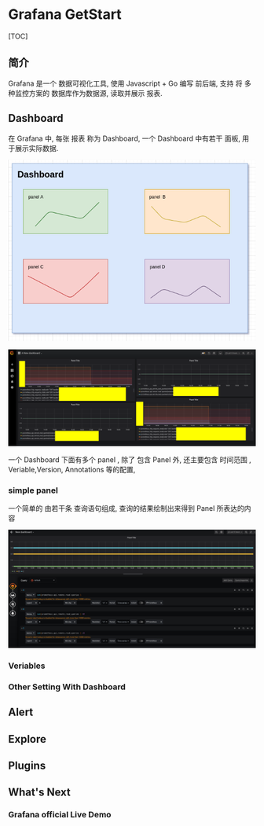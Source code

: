 
# Grafana GetStart

[TOC]


## 简介

Grafana 是一个  数据可视化工具,  使用 Javascript + Go 编写 前后端, 支持 将 多种监控方案的 数据库作为数据源, 读取并展示 报表.

## Dashboard

在 Grafana 中, 每张 报表 称为 Dashboard, 一个 Dashboard 中有若干 面板, 用于展示实际数据.

![](https://raw.githubusercontent.com/Kuri-su/KBlog/master/assets/grafana_1.png)

![](https://raw.githubusercontent.com/Kuri-su/KBlog/master/assets/grafana_2.png)

一个 Dashboard 下面有多个 panel , 除了 包含 Panel 外, 还主要包含 时间范围 , Veriable,Version, Annotations 等的配置, 

### simple panel 

一个简单的 由若干条 查询语句组成, 查询的结果绘制出来得到 Panel 所表达的内容

![](https://raw.githubusercontent.com/Kuri-su/KBlog/master/assets/grafana_3.png)

### Veriables

### Other Setting With Dashboard

## Alert

## Explore

## Plugins

## What's Next

### Grafana official Live Demo


